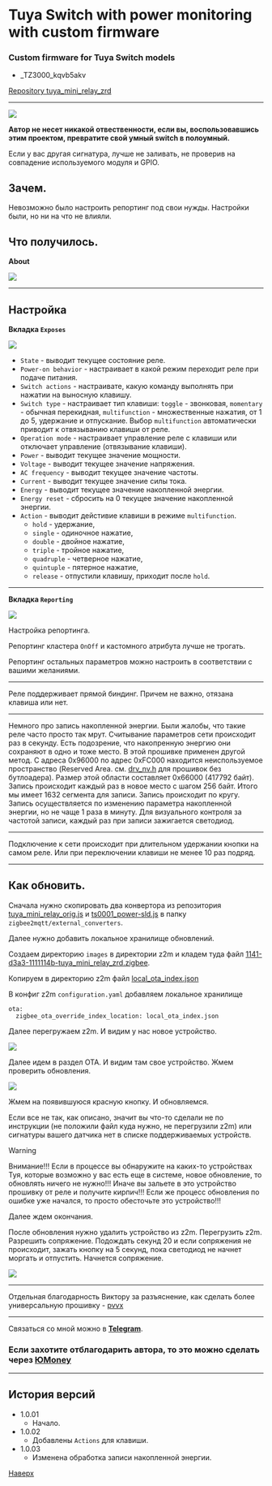 # <a id="Top">Tuya Switch with power monitoring with custom firmware</a>

### Custom firmware for Tuya Switch models

- _TZ3000_kqvb5akv

[Repository tuya_mini_relay_zrd](https://github.com/slacky1965/tuya_mini_relay_zrd)

---

<img src="doc/images/mini_relay.jpg"/>

**Автор не несет никакой отвественности, если вы, воспользовавшись этим проектом, превратите свой умный switch в полоумный.**

Если у вас другая сигнатура, лучше не заливать, не проверив на совпадение используемого модуля и GPIO.

## Зачем. 

Невозможно было настроить репортинг под свои нужды. Настройки были, но ни на что не влияли.

## Что получилось. 

**About**

<img src="doc/images/about.jpg"/>

---

## <a id="settings">Настройка</a>

**Вкладка `Exposes`**

<img src="doc/images/exposes.jpg"/>

- `State` - выводит текущее состояние реле.
- `Power-on behavior` - настраивает в какой режим переходит реле при подаче питания.
- `Switch actions` - настраивате, какую команду выполнять при нажатии на выносную клавишу.
- `Switch type` - настраивает тип клавиши: `toggle` - звонковая, `momentary` - обычная перекидная, `multifunction` - множественные нажатия, от 1 до 5, удержание и отпускание. Выбор `multifunction` автоматически приводит к отвязыванию клавиши от реле.
- `Operation mode` - настраивает управление реле с клавиши или отключает управление (отвязывание клавиши).
- `Power` - выводит текущее значение мощности.
- `Voltage` - выводит текущее значение напряжения.
- `AC frequency` - выводит текущее значение частоты.
- `Current` - выводит текущее значение силы тока.
- `Energy` - выводит текущее значение накопленной энергии.
- `Energy reset` - сбросить на 0 текущее значение накопленной энергии.
- `Action` - выводит дейстивие клавиши в режиме `multifunction`.
	- `hold` - удержание,
	- `single` - одиночное нажатие,
	- `double` - двойное нажатие,
	- `triple` - тройное нажатие,
	- `quadruple` - четверное нажатие,
	- `quintuple` - пятерное нажатие,
	- `release` - отпустили клавишу, приходит после `hold`.

---

**Вкладка `Reporting`**

<img src="doc/images/reporting.jpg"/>

Настройка репортинга.

Репортинг кластера `OnOff` и кастомного атрибута лучше не трогать.

Репортинг остальных параметров можно настроить в соответствии с вашими желаниями. 

---

Реле поддерживает прямой биндинг. Причем не важно, отязана клавиша или нет.

---

Немного про запись накопленной энергии. Были жалобы, что такие реле часто просто так мрут. Считывание параметров сети происходит раз в секунду. Есть подозрение, что накопренную энергию они сохраняют в одно и тоже место. В этой прошивке применен другой метод. С адреса 0x96000 по адрес 0xFC000 находится неиспользуемое пространство (Reserved Area. см. [drv_nv.h](tl_zigbee_sdk/proj/drivers/drv_nv.h) для прошивок без бутлоадера). Размер этой области составляет 0x66000 (417792 байт). Запись происходит каждый раз в новое место с шагом 256 байт. Итого мы имеет 1632 сегмента для записи. Запись происходит по кругу. Запись осуществляется по изменению параметра накопленной энергии, но не чаще 1 раза в минуту. Для визуального контроля за частотой записи, каждый раз при записи зажигается светодиод.

---

Подключение к сети происходит при длительном удержании кнопки на самом реле. Или при переключении клавиши не менее 10 раз подряд.

---

## Как обновить.

Сначала нужно скопировать два конвертора из репозитория [tuya_mini_relay_orig.js](zigbee2mqtt/converters/tuya_mini_relay_orig.js) и [ts0001_power-sld.js](zigbee2mqtt/converters/ts0001_power-sld.js) в папку `zigbee2mqtt/external_converters`.

Далее нужно добавить локальное хранилище обновлений. 

Создаем директорию `images` в директории z2m и кладем туда файл [1141-d3a3-1111114b-tuya_mini_relay_zrd.zigbee](bin/1141-d3a3-1111114b-tuya_mini_relay_zrd.zigbee).

Копируем в директорию z2m файл [local_ota_index.json](zigbee2mqtt/local_ota_index.json)

В конфиг z2m `configuration.yaml` добавляем локальное хранилище

```
ota:
  zigbee_ota_override_index_location: local_ota_index.json
```

Далее перегружаем z2m. И видим у нас новое устройство.

<img src="doc/images/tuya_ready.jpg"/>

Далее идем в раздел OTA. И видим там свое устройство. Жмем проверить обновления.

<img src="doc/images/update.jpg"/>
	
Жмем на появившуюся красную кнопку. И обновляемся.

Если все не так, как описано, значит вы что-то сделали не по инструкции (не положили файл куда нужно, не перегрузили z2m) или сигнатуры вашего датчика нет в списке поддерживаемых устройств.

> [!WARNING]
> Внимание!!! Если в процессе вы обнаружите на каких-то устройствах Туя, которые возможно у вас есть еще в системе, новое обновление, то обновлять ничего не нужно!!! Иначе вы зальете в это устройство прошивку от реле и получите кирпич!!! Если же процесс обновления по ошибке уже начался, то просто обесточьте это устройство!!!

Далее ждем окончания.

После обновления нужно удалить устройство из z2m. Перегрузить z2m. Разрешить сопряжение. Подождать секунд 20 и если сопряжения не происходит, зажать кнопку на 5 секунд, пока светодиод не начнет моргать и отпустить. Начнется сопряжение.

<img src="doc/images/joined.jpg"/>

---

Отдельная благодарность Виктору за разъяснение, как сделать более универсальную прошивку - [pvvx](https://github.com/pvvx/ZigbeeTLc)

---

Связаться со мной можно в **[Telegram](https://t.me/slacky1965)**.

### Если захотите отблагодарить автора, то это можно сделать через [ЮMoney](https://yoomoney.ru/to/4100118300223495)

---

## История версий
- 1.0.01
	- Начало.
- 1.0.02
	- Добавлены `Actions` для клавиши.
- 1.0.03
	- Изменена обработка записи накопленной энергии.
	

[Наверх](#Top)


